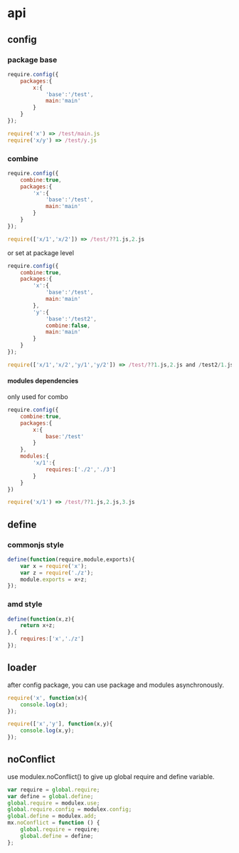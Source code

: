 # api


## config

### package base

```js
require.config({
    packages:{
        x:{
            'base':'/test',
            main:'main'
        }
    }
});
```

```js
require('x') => /test/main.js
require('x/y') => /test/y.js
```

### combine

```js
require.config({
    combine:true,
    packages:{
        'x':{
            'base':'/test',
            main:'main'
        }
    }
});
```

```js
require(['x/1','x/2']) => /test/??1.js,2.js
```

or set at package level

```js
require.config({
    combine:true,
    packages:{
        'x':{
            'base':'/test',
            main:'main'
        },
        'y':{
            'base':'/test2',
            combine:false,
            main:'main'
        }
    }
});
```

```js
require(['x/1','x/2','y/1','y/2']) => /test/??1.js,2.js and /test2/1.js and /test2/2.js
```

#### modules dependencies

only used for combo

```js
require.config({
    combine:true,
    packages:{
        x:{
            base:'/test'
        }
    },
    modules:{
        'x/1':{
            requires:['./2','./3']
        }
    }
})
```

```js
require('x/1') => /test/??1.js,2.js,3.js
```

## define

### commonjs style

```js
define(function(require,module,exports){
    var x = require('x');
    var z = require('./z');
    module.exports = x+z;
});
```

### amd style

```js
define(function(x,z){
    return x+z;
},{
    requires:['x','./z']
});
```

## loader

after config package, you can use package and modules asynchronously.

```js
require('x', function(x){
    console.log(x);
});
```

```js
require(['x','y'], function(x,y){
    console.log(x,y);
});
```

## noConflict

use modulex.noConflict() to give up global require and define variable.

``` javascript
var require = global.require;
var define = global.define;
global.require = modulex.use;
global.require.config = modulex.config;
global.define = modulex.add;
mx.noConflict = function () {
    global.require = require;
    global.define = define;
};
```